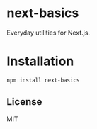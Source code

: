 # next-basics

Everyday utilities for Next.js.

# Installation
```
npm install next-basics
```

## License

MIT
